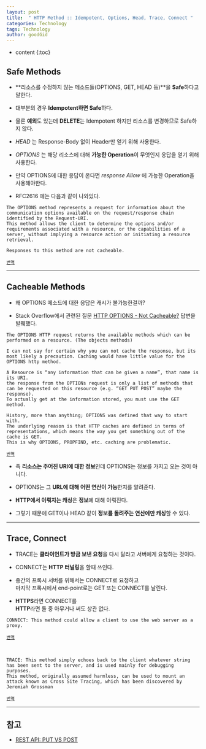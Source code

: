 ```yaml
---
layout: post
title:  " HTTP Method :: Idempotent, Options, Head, Trace, Connect "
categories: Technology
tags: Technology
author: goodGid
---
```

* content
{:toc}

## Safe Methods

* **리소스를 수정하지 않는 메소드들(OPTIONS, GET, HEAD 등)**을 **Safe**하다고 말한다. 

* 대부분의 경우 **Idempotent하면 Safe**하다. 

* 물론 **예외**도 있는데 **DELETE**는 Idempotent 하지만 리소스를 변경하므로 Safe하지 않다. 

* *HEAD* 는 Response-Body 없이 Header만 얻기 위해 사용한다.

* *OPTIONS* 는 해당 리소스에 대해 **가능한 Operation**이 무엇인지 응답을 얻기 위해 사용한다.

* 만약 OPTIONS에 대한 응답이 온다면 *response Allow* 에 가능한 Operation을 사용해야한다.













* RFC2616 에는 다음과 같이 나와있다.

```
The OPTIONS method represents a request for information about the communication options available on the request/response chain identified by the Request-URI. 
This method allows the client to determine the options and/or requirements associated with a resource, or the capabilities of a server, without implying a resource action or initiating a resource retrieval. 

Responses to this method are not cacheable.
```

<small>[번역](https://translate.google.co.kr/?hl=ko&#en/ko/The%20OPTIONS%20method%20represents%20a%20request%20for%20information%20about%20the%20communication%20options%20available%20on%20the%20request%2Fresponse%20chain%20identified%20by%20the%20Request-URI.%20%0AThis%20method%20allows%20the%20client%20to%20determine%20the%20options%20and%2For%20requirements%20associated%20with%20a%20resource%2C%20or%20the%20capabilities%20of%20a%20server%2C%20without%20implying%20a%20resource%20action%20or%20initiating%20a%20resource%20retrieval.%20%0A%0A%0AResponses%20to%20this%20method%20are%20not%20cacheable.) </small>


---

## Cacheable Methods

* 왜 OPTIONS 메소드에 대한 응답은 캐시가 불가능한걸까? 

* Stack Overflow에서 관련된 질문 [HTTP OPTIONS - Not Cacheable?](https://stackoverflow.com/questions/13073313/http-options-not-cacheable) 답변을 발췌했다.


```
The OPTIONS HTTP request returns the available methods which can be performed on a resource. (The objects methods)

I can not say for certain why you can not cache the response, but its most likely a precaution. Caching would have little value for the OPTIONS http method.

A Resource is “any information that can be given a name”, that name is its URI. 
the response from the OPTIONs request is only a list of methods that can be requested on this resource (e.g. “GET PUT POST” maybe the response). 
To actually get at the information stored, you must use the GET method.

History, more than anything; OPTIONS was defined that way to start with. 
The underlying reason is that HTTP caches are defined in terms of representations, which means the way you get something out of the cache is GET. 
This is why OPTIONS, PROPFIND, etc. caching are problematic.
```

<small>[번역](https://translate.google.co.kr/?hl=ko&#en/ko/The%20OPTIONS%20HTTP%20request%20returns%20the%20available%20methods%20which%20can%20be%20performed%20on%20a%20resource.%20(The%20objects%20methods)%0A%0AI%20can%20not%20say%20for%20certain%20why%20you%20can%20not%20cache%20the%20response%2C%20but%20its%20most%20likely%20a%20precaution.%20Caching%20would%20have%20little%20value%20for%20the%20OPTIONS%20http%20method.%0A%0AA%20Resource%20is%20%E2%80%9Cany%20information%20that%20can%20be%20given%20a%20name%E2%80%9D%2C%20that%20name%20is%20its%20URI.%20the%20response%20from%20the%20OPTIONs%20request%20is%20only%20a%20list%20of%20methods%20that%20can%20be%20requested%20on%20this%20resource%20(e.g.%20%E2%80%9CGET%20PUT%20POST%E2%80%9D%20maybe%20the%20response).%20To%20actually%20get%20at%20the%20information%20stored%2C%20you%20must%20use%20the%20GET%20method.%0A%0AHistory%2C%20more%20than%20anything%3B%20OPTIONS%20was%20defined%20that%20way%20to%20start%20with.%20The%20underlying%20reason%20is%20that%20HTTP%20caches%20are%20defined%20in%20terms%20of%20representations%2C%20which%20means%20the%20way%20you%20get%20something%20out%20of%20the%20cache%20is%20GET.%20This%20is%20why%20OPTIONS%2C%20PROPFIND%2C%20etc.%20caching%20are%20problematic.) </small>

* 즉 **리소스는 주어진 URI에 대한 정보**인데 OPTIONS는 정보를 가지고 오는 것이 아니다.

* OPTIONS는 그 **URL에 대해 어떤 연산이 가능**한지를 알려준다.

* **HTTP에서 이뤄지는 캐싱**은 **정보**에 대해 이뤄진다.

* 그렇기 때문에 GET이나 HEAD 같이 **정보를 돌려주는 연산에만 캐싱**할 수 있다.




---

## Trace, Connect

* TRACE는 **클라이언트가 방금 보낸 요청**을 다시 달라고 서버에게 요청하는 것이다.

* CONNECT는 **HTTP 터널링**을 할때 쓰인다. 

* 중간의 프록시 서버를 위해서는 CONNECT로 요청하고 <br> 마지막 프록시에서 end-point로는 GET 또는 CONNECT를 날린다. 

* **HTTPS**라면 CONNECT를 <br> **HTTP**라면 둘 중 아무거나 써도 상관 없다.

```
CONNECT: This method could allow a client to use the web server as a proxy.
```

<small>[번역](https://translate.google.co.kr/?hl=ko&#en/ko/CONNECT%3A%20This%20method%20could%20allow%20a%20client%20to%20use%20the%20web%20server%20as%20a%20proxy.) </small>


<br> 

```
TRACE: This method simply echoes back to the client whatever string has been sent to the server, and is used mainly for debugging purposes. 
This method, originally assumed harmless, can be used to mount an attack known as Cross Site Tracing, which has been discovered by Jeremiah Grossman 
```

<small>[번역](https://translate.google.co.kr/?hl=ko&#en/ko/TRACE%3A%20This%20method%20simply%20echoes%20back%20to%20the%20client%20whatever%20string%20has%20been%20sent%20to%20the%20server%2C%20and%20is%20used%20mainly%20for%20debugging%20purposes.%20This%20method%2C%20originally%20assumed%20harmless%2C%20can%20be%20used%20to%20mount%20an%20attack%20known%20as%20Cross%20Site%20Tracing%2C%20which%20has%20been%20discovered%20by%20Jeremiah%20Grossman) </small>





---

## 참고

* [REST API: PUT VS POST](https://1ambda.github.io/javascripts/rest-api-put-vs-post/)
